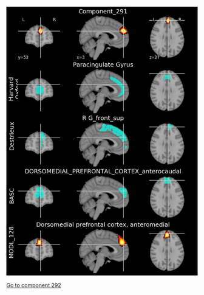 


![291](preliminary/291.jpg "Component 291")

[Go to component 292](https://parietal-inria.github.io/MODL_atlas/512/292 "Component 292")